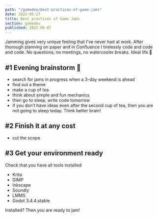 ```yaml
---
path: "/gamedev/best-practices-of-game-jams"
date: 2022-05-27
title: Best practices of Game Jams
section: gamedev
published: 2022-06-07
---
```


Jamming gives very unique feeling that I've never had at work.
After thorough planning on paper and in Confluence I tirelessly code and code and code.
No questions, no meetings, no watercooler breaks. Ideal life 🦄

## #1 Evening brainstorm 🍵 

- search for jams in progress when a 3-day weekend is ahead
- find out a theme
- make a cup of tea
- think about simple and fun mechanics
- then go to sleep, write code tomorrow
- if you don’t have ideas even after the second cup of tea, then you are not going to sleep today. Think better brain!

## #2 Finish it at any cost

- cut the scope

## #3 Get your environment ready

Check that you have all tools installed

- Krita
- GIMP
- Inkscape
- Soundly
- LMMS
- Godot 3.4.4.stable

Installed? Then you are ready to jam!

